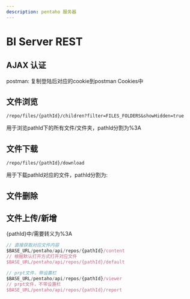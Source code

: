```yaml
---
description: pentaho 服务器
---
```


# BI Server REST

## AJAX 认证

postman: 复制登陆后对应的cookie到postman Cookies中

## 文件浏览

`/repo/files/{pathId}/children?filter=FILES_FOLDERS&showHidden=true`

用于浏览pathId下的所有文件/文件夹，pathId分割为%3A

## 文件下载

```text
/repo/files/{pathId}/download
```

用于下载pathId对应的文件，pathId分割为:

## 文件删除



## 文件上传/新增





{pathId}中/需要转义为%3A

```javascript
// 直接获取对应文件内容
$BASE_URL/pentaho/api/repos/{pathId}/content
// 根据默认打开方式打开对应文件
$BASE_URL/pentaho/api/repos/{pathId}/default

// prpt文件，带设置栏
$BASE_URL/pentaho/api/repos/{pathId}/viewer
// prpt文件，不带设置栏
$BASE_URL/pentaho/api/repos/{pathId}/report
```



